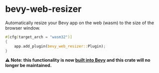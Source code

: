 # bevy-web-resizer

Automatically resize your Bevy app on the web (wasm) to the size of the browser window.

```rust
#[cfg(target_arch = "wasm32")]
{
    app.add_plugin(bevy_web_resizer::Plugin);
}
```

**⚠️ Note: this functionality is now [built into Bevy](https://github.com/bevyengine/bevy/commit/fed93a0edce9d66586dc70c1207a2092694b9a7d) and this crate will no longer be maintained.**

